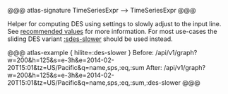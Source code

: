 @@@ atlas-signature
TimeSeriesExpr
-->
TimeSeriesExpr
@@@

Helper for computing DES using settings to slowly adjust to the input line. See
[recommended values](../des.md#recommended-values) for more information. For most use-cases
the sliding DES variant [:sdes-slower](stateful-sdes‐slower) should be used instead.

@@@ atlas-example { hilite=:des-slower }
Before: /api/v1/graph?w=200&h=125&s=e-3h&e=2014-02-20T15:01&tz=US/Pacific&q=name,sps,:eq,:sum
After: /api/v1/graph?w=200&h=125&s=e-3h&e=2014-02-20T15:01&tz=US/Pacific&q=name,sps,:eq,:sum,:des-slower
@@@